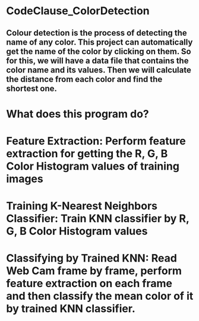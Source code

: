 # CodeClause_ColorDetection

## Colour detection is the process of detecting the name of any color. This project can automatically get the name of the color by clicking on them. So for this, we will have a data file that contains the color name and its values. Then we will calculate the distance from each color and find the shortest one.

# What does this program do?

# Feature Extraction: Perform feature extraction for getting the R, G, B Color Histogram values of training images
# Training K-Nearest Neighbors Classifier: Train KNN classifier by R, G, B Color Histogram values
# Classifying by Trained KNN: Read Web Cam frame by frame, perform feature extraction on each frame and then classify the mean color of it by trained KNN classifier.
